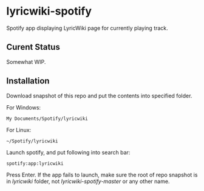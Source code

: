 lyricwiki-spotify
=================

Spotify app displaying LyricWiki page for currently playing track.

## Curent Status

Somewhat WIP.

## Installation

Download snapshot of this repo and put the contents into specified folder.

For Windows:
```
My Documents/Spotify/lyricwiki
```

For Linux:
```
~/Spotify/lyricwiki
```

Launch spotify, and put following into search bar:
```
spotify:app:lyricwiki
```

Press Enter. If the app fails to launch, make sure the root of repo snapshot is in *lyricwiki* folder,
not *lyricwiki-spotify-master* or any other name.
